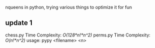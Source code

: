 nqueens in python, trying various things to optimize it for fun
## update 1
chess.py Time Complexity: *O(128\*n!\*n^2)*
perms.py Time Complexity: *O(n!\*n^2)*
usage:
pypy \<filename\> \<n\>